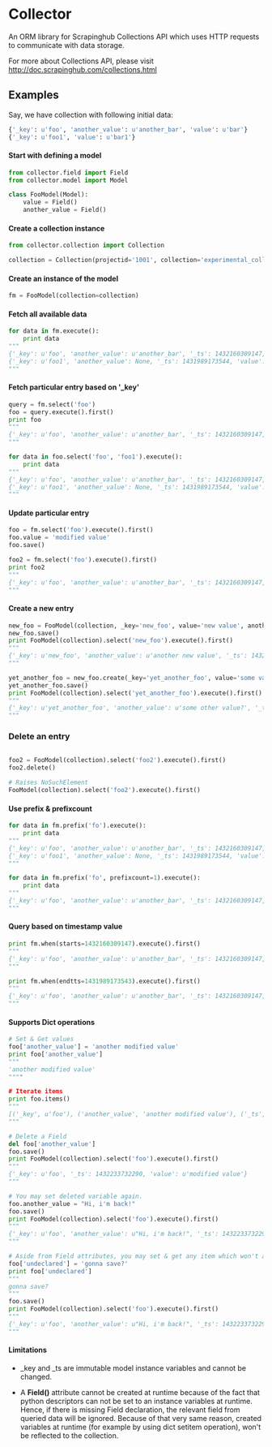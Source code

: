 # Collector
An ORM library for Scrapinghub Collections API which uses HTTP requests to communicate with data storage. 

For more about Collections API, please visit http://doc.scrapinghub.com/collections.html

## Examples
Say, we have collection with following initial data:

```python
{'_key': u'foo', 'another_value': u'another_bar', 'value': u'bar'}
{'_key': u'foo1', 'value': u'bar1'}
```

#### Start with defining a model

```python
from collector.field import Field
from collector.model import Model

class FooModel(Model):
    value = Field()
    another_value = Field()

```

#### Create a collection instance

```python
from collector.collection import Collection

collection = Collection(projectid='1001', collection='experimental_collection', apikey='sample_api_key')
```

#### Create an instance of the model

```python
fm = FooModel(collection=collection)
```
#### Fetch all available data

```python
for data in fm.execute():
    print data
"""
{'_key': u'foo', 'another_value': u'another_bar', '_ts': 1432160309147, 'value': u'bar'}
{'_key': u'foo1', 'another_value': None, '_ts': 1431989173544, 'value': u'bar1'}
"""
```

#### Fetch particular entry based on **'_key'**

```python
query = fm.select('foo')
foo = query.execute().first()
print foo
"""
{'_key': u'foo', 'another_value': u'another_bar', '_ts': 1432160309147, 'value': u'bar'}
"""

for data in foo.select('foo', 'foo1').execute():
    print data
"""
{'_key': u'foo', 'another_value': u'another_bar', '_ts': 1432160309147, 'value': u'bar'}
{'_key': u'foo1', 'another_value': None, '_ts': 1431989173544, 'value': u'bar1'}
"""
```

#### Update particular entry

```python
foo = fm.select('foo').execute().first()
foo.value = 'modified value'
foo.save()

foo2 = fm.select('foo').execute().first()
print foo2
"""
{'_key': u'foo', 'another_value': u'another_bar', '_ts': 1432160309147, 'value': u'modified value'}
"""
```

#### Create a new entry

```python
new_foo = FooModel(collection, _key='new_foo', value='new value', another_value='another new value')
new_foo.save()
print FooModel(collection).select('new_foo').execute().first()
"""
{'_key': u'new_foo', 'another_value': u'another new value', '_ts': 1432233114144, 'value': u'new value'}
"""

yet_another_foo = new_foo.create(_key='yet_another_foo', value='some value', another_value='some other value?')
yet_another_foo.save()
print FooModel(collection).select('yet_another_foo').execute().first()
"""
{'_key': u'yet_another_foo', 'another_value': u'some other value?', '_ts': 1432233254045, 'value': u'some value'}
"""
```

### Delete an entry

```python

foo2 = FooModel(collection).select('foo2').execute().first()
foo2.delete()

# Raises NoSuchElement
FooModel(collection).select('foo2').execute().first()
```

#### Use prefix & prefixcount

```python
for data in fm.prefix('fo').execute():
    print data
"""
{'_key': u'foo', 'another_value': u'another_bar', '_ts': 1432160309147, 'value': u'modified value'}
{'_key': u'foo1', 'another_value': None, '_ts': 1431989173544, 'value': u'bar1'}
"""

for data in fm.prefix('fo', prefixcount=1).execute():
    print data
"""
{'_key': u'foo', 'another_value': u'another_bar', '_ts': 1432160309147, 'value': u'modified value'}
"""
```

#### Query based on timestamp value

```python
print fm.when(starts=1432160309147).execute().first()
"""
{'_key': u'foo', 'another_value': u'another_bar', '_ts': 1432160309147, 'value': u'modified value'}
"""

print fm.when(endtts=1431989173543).execute().first()
"""
{'_key': u'foo', 'another_value': u'another_bar', '_ts': 1432160309147, 'value': u'modified value'}
"""
```

#### Supports Dict operations

```python
# Set & Get values
foo['another_value'] = 'another modified value'
print foo['another_value']
"""
'another modified value'
""""

# Iterate items
print foo.items()
"""
[('_key', u'foo'), ('another_value', 'another modified value'), ('_ts', 1432160309147), ('value', 'modified value')]
"""

# Delete a Field
del foo['another_value']
foo.save()
print FooModel(collection).select('foo').execute().first()
"""
{'_key': u'foo', '_ts': 1432233732290, 'value': u'modified value'}
"""

# You may set deleted variable again.
foo.another_value = "Hi, i'm back!"
foo.save()
print FooModel(collection).select('foo').execute().first()
"""
{'_key': u'foo', 'another_value': u"Hi, i'm back!", '_ts': 1432233732290, 'value': u'modified value'}
"""

# Aside from Field attributes, you may set & get any item which won't appear in collection.
foo['undeclared'] = 'gonna save?'
print foo['undeclared']
"""
gonna save?
"""
foo.save()
print FooModel(collection).select('foo').execute().first()
"""
{'_key': u'foo', 'another_value': u"Hi, i'm back!", '_ts': 1432233732290, 'value': u'modified value'}
"""
```

#### Limitations

* _key and _ts are immutable model instance variables and cannot be changed.

* A **Field()** attribute cannot be created at runtime because of the fact that python descriptors can not be set to an instance variables at runtime. Hence, if there is missing Field declaration, the relevant field from queried data will be ignored. Because of that very same reason, created variables at runtime (for example by using dict setitem operation), won't be reflected to the collection.
